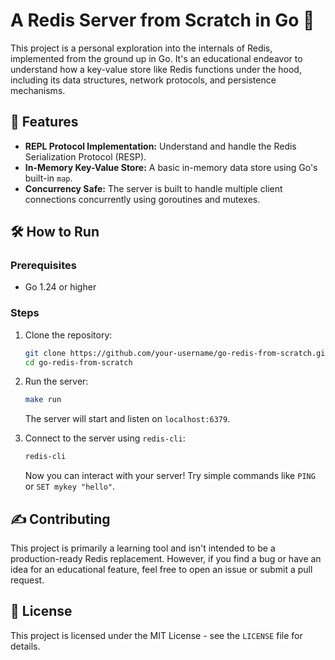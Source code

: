 # A Redis Server from Scratch in Go 🚀

This project is a personal exploration into the internals of Redis, implemented from the ground up in Go. It's an educational endeavor to understand how a key-value store like Redis functions under the hood, including its data structures, network protocols, and persistence mechanisms.

## 🌟 Features

  * **REPL Protocol Implementation:** Understand and handle the Redis Serialization Protocol (RESP).
  * **In-Memory Key-Value Store:** A basic in-memory data store using Go's built-in `map`.
  * **Concurrency Safe:** The server is built to handle multiple client connections concurrently using goroutines and mutexes.

## 🛠️ How to Run

### Prerequisites

  * Go 1.24 or higher

### Steps

1.  Clone the repository:

    ```bash
    git clone https://github.com/your-username/go-redis-from-scratch.git
    cd go-redis-from-scratch
    ```

2.  Run the server:

    ```bash
    make run
    ```

    The server will start and listen on `localhost:6379`.

3.  Connect to the server using `redis-cli`:

    ```bash
    redis-cli
    ```

    Now you can interact with your server\! Try simple commands like `PING` or `SET mykey "hello"`.

## ✍️ Contributing

This project is primarily a learning tool and isn't intended to be a production-ready Redis replacement. However, if you find a bug or have an idea for an educational feature, feel free to open an issue or submit a pull request.

## 📄 License

This project is licensed under the MIT License - see the `LICENSE` file for details.